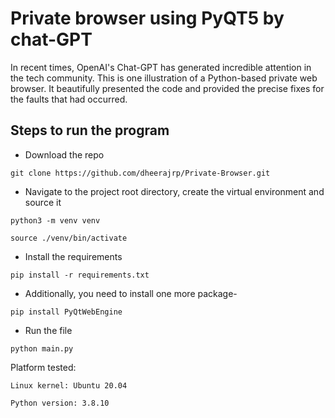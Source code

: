 # Private browser using PyQT5 by chat-GPT

In recent times, OpenAI's Chat-GPT has generated incredible attention in the tech community.
This is one illustration of a Python-based private web browser.
It beautifully presented the code and provided the precise fixes for the faults that had occurred.  

## Steps to run the program

- Download the repo 

``git clone https://github.com/dheerajrp/Private-Browser.git``

- Navigate to the project root directory, create the virtual environment and source it

``python3 -m venv venv`` 

``source ./venv/bin/activate``

- Install the requirements

``pip install -r requirements.txt``

- Additionally, you need to install one more package-

``pip install PyQtWebEngine``

- Run the file

``python main.py``

Platform tested:

``Linux kernel: Ubuntu 20.04``

``Python version: 3.8.10``